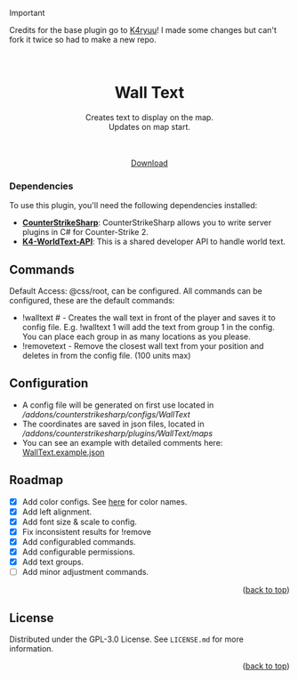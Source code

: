 <a name="readme-top"></a>

> [!IMPORTANT]
> Credits for the base plugin go to [K4ryuu](https://github.com/K4ryuu)! I made some changes but can't fork it twice so had to make a new repo.

<!-- PROJECT LOGO -->
<br />
<div align="center">
  <h1 align="center">Wall Text</h1>
  <a align="center">Creates text to display on the map.<br>Updates on map start.</a><br>
  <br>
  <img src="https://files.catbox.moe/fehppv.png" alt="" style="margin: 0;">

  <p align="center">
    <br />
    <a href="https://github.com/M-archand/WallText/releases/tag/1.0.1">Download</a>
  </p>
</div>

<!-- ABOUT THE PROJECT -->

### Dependencies

To use this plugin, you'll need the following dependencies installed:

- [**CounterStrikeSharp**](https://github.com/roflmuffin/CounterStrikeSharp/releases): CounterStrikeSharp allows you to write server plugins in C# for Counter-Strike 2.
- [**K4-WorldText-API**](https://github.com/K4ryuu/K4-WorldText-API): This is a shared developer API to handle world text.

<!-- COMMANDS -->

## Commands

Default Access: @css/root, can be configured.
All commands can be configured, these are the default commands:
- !walltext # - Creates the wall text in front of the player and saves it to config file. E.g. !walltext 1 will add the text from group 1 in the config. You can place each group in as many locations as you please.
- !removetext - Remove the closest wall text from your position and deletes in from the config file. (100 units max)

<!-- CONFIG -->

## Configuration

- A config file will be generated on first use located in _/addons/counterstrikesharp/configs/WallText_
- The coordinates are saved in json files, located in _/addons/counterstrikesharp/plugins/WallText/maps_
- You can see an example with detailed comments here: [WallText.example.json](https://github.com/M-archand/WallText/blob/main/WallText.example.json)
<!-- ROADMAP -->

## Roadmap

- [X] Add color configs. See [here](https://i.sstatic.net/lsuz4.png) for color names.
- [X] Add left alignment.
- [X] Add font size & scale to config.
- [X] Fix inconsistent results for !remove
- [X] Add configurabled commands.
- [X] Add configurable permissions.
- [X] Add text groups.
- [ ] Add minor adjustment commands.

<p align="right">(<a href="#readme-top">back to top</a>)</p>

<!-- LICENSE -->

## License

Distributed under the GPL-3.0 License. See `LICENSE.md` for more information.

<p align="right">(<a href="#readme-top">back to top</a>)</p>
